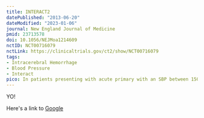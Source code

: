 ```yaml
---
title: INTERACT2
datePublished: "2013-06-20"
dateModified: "2023-01-06"
journal: New England Journal of Medicine
pmid: 23713578
doi: 10.1056/NEJMoa1214609
nctID: NCT00716079
nctLink: https://clinicaltrials.gov/ct2/show/NCT00716079
tags:
- Intracerebral Hemorrhage
- Blood Pressure
- Interact
pico: In patients presenting with acute primary with an SBP between 150-220 mm Hg, does targeting SBP < 140 mm Hg improve death or major disability at 90 days when compared to a target SBP < 180 mm Hg?
---
```


YO!

Here's a link to [Google](https://www.google.com)